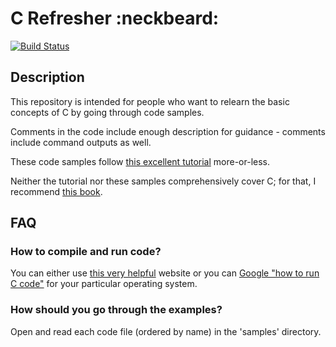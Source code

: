 # C Refresher :neckbeard:

[![Build Status](https://travis-ci.org/humzashah/c_refresher.svg?branch=master)][0]

## Description

This repository is intended for people who want to relearn the basic concepts of C by going through code samples.

Comments in the code include enough description for guidance - comments include command outputs as well.

These code samples follow [this excellent tutorial][2] more-or-less.

Neither the tutorial nor these samples comprehensively cover C; for that, I recommend [this book][5].

## FAQ

### How to compile and run code?

You can either use [this very helpful][3] website or you can [Google "how to run C code"][4] for your particular operating system.

### How should you go through the examples?

Open and read each code file (ordered by name) in the 'samples' directory.

[0]: https://travis-ci.org/humzashah/c_refresher
[1]: https://en.wikipedia.org/wiki/C_(programming_language)
[2]: http://aelinik.free.fr/c/
[3]: https://ideone.com/
[4]: http://lmgtfy.com/?q=how+to+run+C+code
[5]: https://www.amazon.co.uk/Pointers-C-Kenneth-Reek/dp/0673999866
